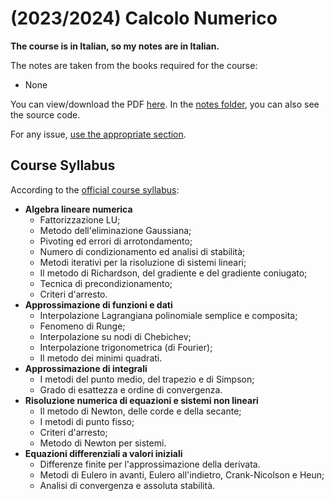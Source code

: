 # (2023/2024) Calcolo Numerico

**The course is in Italian, so my notes are in Italian.**

The notes are taken from the books required for the course: 

- None

You can view/download the PDF [here](notes/calcolo-numerico.pdf). In the [notes folder](notes/), you can also see the source code.

For any issue, [use the appropriate section](https://github.com/AndreVale69/HPC-E-PoliMI-university-notes/issues).

## Course Syllabus

According to the [official course syllabus](https://www11.ceda.polimi.it/schedaincarico/schedaincarico/controller/scheda_pubblica/SchedaPublic.do?&evn_default=evento&c_classe=814637&polij_device_category=DESKTOP&__pj0=0&__pj1=cef239461b863786dff3e51e29e2552d):

- **Algebra lineare numerica**
  -  Fattorizzazione LU; 
  -  Metodo dell'eliminazione Gaussiana; 
  -  Pivoting ed errori di arrotondamento; 
  -  Numero di condizionamento ed analisi di stabilità; 
  -  Metodi iterativi per la risoluzione di sistemi lineari; 
  -  Il metodo di Richardson, del gradiente e del gradiente coniugato; 
  -  Tecnica di precondizionamento; 
  -  Criteri d'arresto.
- **Approssimazione di funzioni e dati**
  - Interpolazione Lagrangiana polinomiale semplice e composita; 
  - Fenomeno di Runge; 
  - Interpolazione su nodi di Chebichev; 
  - Interpolazione trigonometrica (di Fourier); 
  - Il metodo dei minimi quadrati.
- **Approssimazione di integrali**
  - I metodi del punto medio, del trapezio e di Simpson; 
  - Grado di esattezza e ordine di convergenza.
- **Risoluzione numerica di equazioni e sistemi non lineari**
  - Il metodo di Newton, delle corde e della secante; 
  - I metodi di punto fisso; 
  - Criteri d'arresto; 
  - Metodo di Newton per sistemi.
- **Equazioni differenziali a valori iniziali**
  - Differenze finite per l'approssimazione della derivata. 
  - Metodi di Eulero in avanti, Eulero all'indietro, Crank-Nicolson e Heun; 
  - Analisi di convergenza e assoluta stabilità. 